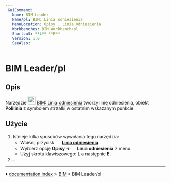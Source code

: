 ```yaml
---
 GuiCommand:
   Name: BIM Leader
   Name/pl: BIM: Linia odniesienia
   MenuLocation: Opisy , Linia odniesienia
   Workbenches: BIM_Workbench/pl
   Shortcut: **L** **E**
   Version: 1.0
   SeeAlso: 
---
```


# BIM Leader/pl



## Opis

Narzędzie <img alt="" src=images/BIM_Leader.svg  style="width:24px;"> [BIM: Linia odniesienia](BIM_Leader/pl.md) tworzy linię odniesienia, obiekt **Polilinia** z symbolem strzałki w ostatnim wskazanym punkcie.



## Użycie

1.  Istnieje kilka sposobów wywołania tego narzędzia:
    -   Wciśnij przycisk **<img src="images/BIM_Leader.svg" width=16px> [Linia odniesienia](BIM_Leader/pl.md)**.
    -   Wybierz opcję **Opisy → <img src="images/BIM_Leader.svg" width=16px> Linia odniesienia** z menu.
    -   Użyj skrótu klawiszowego: **L** a następnie **E**.
2.  \...



---
⏵ [documentation index](../README.md) > [BIM](BIM_Workbench.md) > BIM Leader/pl
